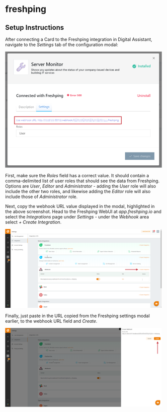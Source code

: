 # freshping

## Setup Instructions

After connecting a Card to the Freshping integration in Digital Assistant, navigate to the _Settings_ tab of the configuration modal:

![settings](/docs/settings.png)

First, make sure the _Roles_ field has a correct value. It should contain a comma-delimited list of user roles that should see the data from Freshping. Options are _User_, _Editor_ and _Administrator_ - adding the _User_ role will also include the other two roles, and likewise adding the _Editor_ role will also include those of _Administrator_ role.

Next, copy the webhook URL value displayed in the modal, highlighted in the above screenshot. Head to the Freshping WebUI at _app.freshping.io_ and select the _Integrations_ page under _Settings_ - under the _Webhook_ area select _+ Create Integration_.

![integrations](/docs/integrations.png)

Finally, just paste in the URL copied from the Freshping settings modal earlier, to the webhook URL field and _Create_.

![add-webhook](/docs/add-webhook.png)
